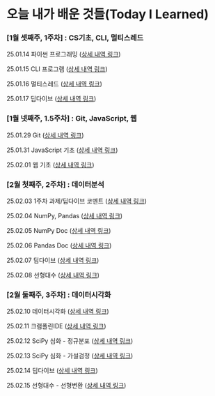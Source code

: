 # 오늘 내가 배운 것들(Today I Learned)

### [1월 셋째주, 1주차] : CS기초, CLI, 멀티스레드

25.01.14 파이썬 프로그래밍 ([상세 내역 링크](https://github.com/stupidyoh/noah-til/blob/main/2025/Jan/2025-01-14.md))

25.01.15 CLI 프로그램 ([상세 내역 링크](https://github.com/stupidyoh/noah-til/blob/main/2025/Jan/2025-01-15.md))

25.01.16 멀티스레드 ([상세 내역 링크](https://github.com/stupidyoh/noah-til/blob/main/2025/Jan/2025-01-16.md))

25.01.17 딥다이브 ([상세 내역 링크](https://github.com/stupidyoh/noah-til/blob/main/2025/Jan/2025-01-17.md))

### [1월 넷째주, 1.5주차] : Git, JavaScript, 웹

25.01.29 Git ([상세 내역 링크](https://github.com/stupidyoh/noah-til/blob/main/2025/Jan/2025-01-29.md))

25.01.31 JavaScript 기초 ([상세 내역 링크](https://github.com/stupidyoh/noah-til/blob/main/2025/Jan/2025-01-31.md))

25.02.01 웹 기초 ([상세 내역 링크](https://github.com/stupidyoh/noah-til/blob/main/2025/Feb/2025-02-01.md))

### [2월 첫째주, 2주차] : 데이터분석

25.02.03 1주차 과제/딥다이브 코멘트 ([상세 내역 링크](https://github.com/stupidyoh/noah-til/blob/main/2025/Feb/2025-02-03.md))

25.02.04 NumPy, Pandas ([상세 내역 링크](https://github.com/stupidyoh/noah-til/blob/main/2025/Feb/2025-02-04.md))

25.02.05 NumPy Doc ([상세 내역 링크](https://github.com/stupidyoh/noah-til/blob/main/2025/Feb/2025-02-05.md))

25.02.06 Pandas Doc ([상세 내역 링크](https://github.com/stupidyoh/noah-til/blob/main/2025/Feb/2025-02-06.md))

25.02.07 딥다이브 ([상세 내역 링크](https://github.com/stupidyoh/noah-til/blob/main/2025/Feb/2025-02-07.md))

25.02.08 선형대수 ([상세 내역 링크](https://github.com/stupidyoh/noah-til/blob/main/2025/Feb/2025-02-08.md))

### [2월 둘째주, 3주차] : 데이터시각화

25.02.10 데이터시각화 ([상세 내역 링크](https://github.com/stupidyoh/noah-til/blob/main/2025/Feb/2025-02-10.md))

25.02.11 크램폴린IDE ([상세 내역 링크](https://github.com/stupidyoh/noah-til/blob/main/2025/Feb/2025-02-11.md))

25.02.12 SciPy 심화 - 정규분포 ([상세 내역 링크](https://github.com/stupidyoh/noah-til/blob/main/2025/Feb/2025-02-12.md))

25.02.13 SciPy 심화 - 가설검정 ([상세 내역 링크](https://github.com/stupidyoh/noah-til/blob/main/2025/Feb/2025-02-13.md))

25.02.14 딥다이브 ([상세 내역 링크](https://github.com/stupidyoh/noah-til/blob/main/2025/Feb/2025-02-14.md))

25.02.15 선형대수 - 선형변환 ([상세 내역 링크](https://github.com/stupidyoh/noah-til/blob/main/2025/Feb/2025-02-15.md))
